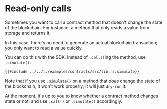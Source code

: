 # Read-only calls

<!-- This section should explain read-only calls  -->
<!-- read_only:example:start -->
Sometimes you want to call a contract method that doesn't change the state of the blockchain. For instance, a method that only reads a value from storage and returns it.

In this case, there's no need to generate an actual blockchain transaction; you only want to read a value quickly.

You can do this with the SDK. Instead of `.call()`ing the method, use `.simulate()`:
<!-- read_only:example:end -->

```rust,ignore
{{#include ../../../examples/contracts/src/lib.rs:simulate}}
```

<!-- This section should explain what happens if you try a read-only call on a method that changes state  -->
<!-- simulate:example:start -->
Note that if you use `.simulate()` on a method that _does_ change the state of the blockchain, it won't work properly; it will just `dry-run` it.

At the moment, it's up to you to know whether a contract method changes state or not, and use `.call()` or `.simulate()` accordingly.
<!-- simulate:example:end -->
